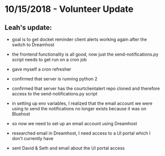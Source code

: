 # 10/15/2018 - Volunteer Update

## Leah's update:

+ goal is to get docket reminder client alerts working again after the switch to Dreamhost

+ the frontend functionality is all good, now just the send-notifications.py script needs to get run on a cron job

+ gave myself a cron refresher

+ confirmed that server is running python 2

+ confirmed that server has the courtclientalert repo cloned and therefore access to the send-notifications.py script

+ in setting up env variables, I realized that the email account we were using to send the notifications no longer exists because it was on Bluehost

+ so now we need to set up an email account using Dreamhost

+ researched email in Dreamhost, I need access to a UI portal which I don't currently have

+ sent David & Seth and email about the UI portal access